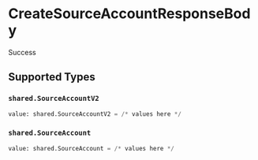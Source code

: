 # CreateSourceAccountResponseBody

Success


## Supported Types

### `shared.SourceAccountV2`

```python
value: shared.SourceAccountV2 = /* values here */
```

### `shared.SourceAccount`

```python
value: shared.SourceAccount = /* values here */
```

